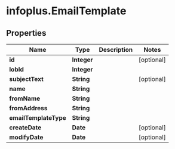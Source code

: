 # infoplus.EmailTemplate

## Properties
Name | Type | Description | Notes
------------ | ------------- | ------------- | -------------
**id** | **Integer** |  | [optional] 
**lobId** | **Integer** |  | 
**subjectText** | **String** |  | [optional] 
**name** | **String** |  | 
**fromName** | **String** |  | 
**fromAddress** | **String** |  | 
**emailTemplateType** | **String** |  | 
**createDate** | **Date** |  | [optional] 
**modifyDate** | **Date** |  | [optional] 


